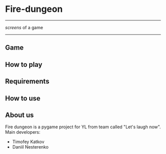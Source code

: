 # Fire-dungeon
---
*screens*  of a game

---

## Game
## How to play
## Requirements
## How to use

## About us
Fire dungeon is a pygame project for YL from team called "Let's laugh now".
Main developers:
* Timofey Katkov
* Daniil Nesterenko

